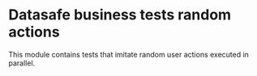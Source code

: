 # Datasafe business tests random actions

This module contains tests that imitate random user actions executed in parallel.